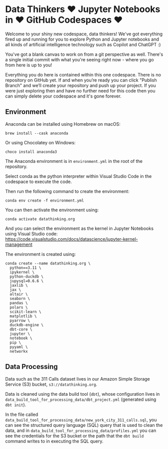 # Data Thinkers ♥️ Jupyter Notebooks in ♥️ GitHub Codespaces ♥️

Welcome to your shiny new codespace, data thinkers! We've got everything fired up and running for you to explore Python and Jupyter notebooks and all kinds of artificial intelligence technology such as Copilot and ChatGPT :)

You've got a blank canvas to work on from a git perspective as well. There's a single initial commit with what you're seeing right now - where you go from here is up to you!

Everything you do here is contained within this one codespace. There is no repository on GitHub yet. If and when you’re ready you can click "Publish Branch" and we’ll create your repository and push up your project. If you were just exploring then and have no further need for this code then you can simply delete your codespace and it's gone forever.

## Environment

Anaconda can be installed using Homebrew on macOS:

```
brew install --cask anaconda
```

Or using Chocolatey on Windows:

```
choco install anaconda3
```

The Anaconda environment is in `environment.yml` in the root of the repository. 

Select conda as the python interpreter within Visual Studio Code in the codespace to execute the code.

Then run the following command to create the environment:

```
conda env create -f environment.yml
```

You can then activate the environment using:

```
conda activate datathinking.org
```

And you can select the environment as the kernel in Jupyter Notebooks using Visual Studio code: https://code.visualstudio.com/docs/datascience/jupyter-kernel-management

The environment is created using:

```
conda create --name datathinking.org \
  python==3.11 \
  ipykernel \
  python-duckdb \
  jupysql=0.6.6 \
  jaxlib \
  jax \
  altair \
  seaborn \
  pandas \
  polars \
  scikit-learn \
  matplotlib \
  pyarrow \
  duckdb-engine \
  dbt-core \
  jupyter \
  notebook \
  pip \
  pyyaml \
  networkx 
```

## Data Processing
Data such as the 311 Calls dataset lives in our Amazon Simple Storage Service (S3) bucket, `s3://datathinking.org`.

Data is cleaned using the data build tool (`dbt`), whose configuration lives in `data_build_tool_for_processing_data/dbt_project.yml` (generated using `dbt init`). 

In the file called `data_build_tool_for_processing_data/new_york_city_311_calls.sql`, you can see the structured query language (SQL) query that is used to clean the data, and in `data_build_tool_for_processing_data/profiles.yml` you can see the credentials for the S3 bucket or the path that the `dbt build` command writes to in executing the SQL query.
